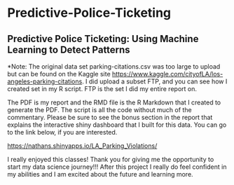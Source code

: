 # Predictive-Police-Ticketing

## Predictive Police Ticketing:  Using Machine Learning to Detect Patterns
*Note: The original data set parking-citations.csv was too large to upload but can be found on the Kaggle site https://www.kaggle.com/cityofLA/los-angeles-parking-citations. I did upload a subset FTP, and you can see how I created set in my R script. FTP is the set I did my entire report on. 

The PDF is my report and the RMD file is the R Markdown that I created to generate the PDF. The script is all the code without much of the commentary. 
Please be sure to see the bonus section in the report that explains the interactive shiny dashboard that I built for this data.
You can go to the link below, if you are interested.

https://nathans.shinyapps.io/LA_Parking_Violations/

I really enjoyed this classes! Thank you for giving me the opportunity to start my data science journey!!! After this project I really do feel confident in my abilities and I am excited about the future and learning more.
